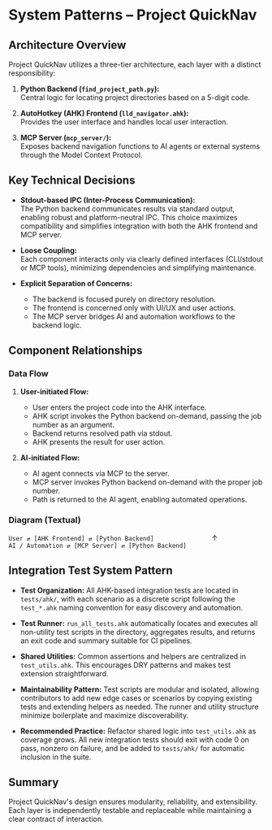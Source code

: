 # System Patterns – Project QuickNav

## Architecture Overview

Project QuickNav utilizes a three-tier architecture, each layer with a distinct responsibility:

1. **Python Backend (`find_project_path.py`):**  
   Central logic for locating project directories based on a 5-digit code.

2. **AutoHotkey (AHK) Frontend (`lld_navigator.ahk`):**  
   Provides the user interface and handles local user interaction.

3. **MCP Server (`mcp_server/`):**  
   Exposes backend navigation functions to AI agents or external systems through the Model Context Protocol.

## Key Technical Decisions

- **Stdout-based IPC (Inter-Process Communication):**  
  The Python backend communicates results via standard output, enabling robust and platform-neutral IPC. This choice maximizes compatibility and simplifies integration with both the AHK frontend and MCP server.

- **Loose Coupling:**  
  Each component interacts only via clearly defined interfaces (CLI/stdout or MCP tools), minimizing dependencies and simplifying maintenance.

- **Explicit Separation of Concerns:**  
  - The backend is focused purely on directory resolution.
  - The frontend is concerned only with UI/UX and user actions.
  - The MCP server bridges AI and automation workflows to the backend logic.

## Component Relationships

### Data Flow

1. **User-initiated Flow:**
   - User enters the project code into the AHK interface.
   - AHK script invokes the Python backend on-demand, passing the job number as an argument.
   - Backend returns resolved path via stdout.
   - AHK presents the result for user action.

2. **AI-initiated Flow:**
   - AI agent connects via MCP to the server.
   - MCP server invokes Python backend on-demand with the proper job number.
   - Path is returned to the AI agent, enabling automated operations.

### Diagram (Textual)

`User ⇄ [AHK Frontend] ⇄ [Python Backend]`
&nbsp; &nbsp; &nbsp; &nbsp; &nbsp; &nbsp; &nbsp; &nbsp; &nbsp; &nbsp; &nbsp; &nbsp; &nbsp; &nbsp;  ↑  
`AI / Automation ⇄ [MCP Server] ⇄ [Python Backend]`

## Integration Test System Pattern

- **Test Organization:** All AHK-based integration tests are located in `tests/ahk/`, with each scenario as a discrete script following the `test_*.ahk` naming convention for easy discovery and automation.

- **Test Runner:** `run_all_tests.ahk` automatically locates and executes all non-utility test scripts in the directory, aggregates results, and returns an exit code and summary suitable for CI pipelines.

- **Shared Utilities:** Common assertions and helpers are centralized in `test_utils.ahk`. This encourages DRY patterns and makes test extension straightforward.

- **Maintainability Pattern:** Test scripts are modular and isolated, allowing contributors to add new edge cases or scenarios by copying existing tests and extending helpers as needed. The runner and utility structure minimize boilerplate and maximize discoverability.

- **Recommended Practice:** Refactor shared logic into `test_utils.ahk` as coverage grows. All new integration tests should exit with code 0 on pass, nonzero on failure, and be added to `tests/ahk/` for automatic inclusion in the suite.

## Summary

Project QuickNav's design ensures modularity, reliability, and extensibility. Each layer is independently testable and replaceable while maintaining a clear contract of interaction.